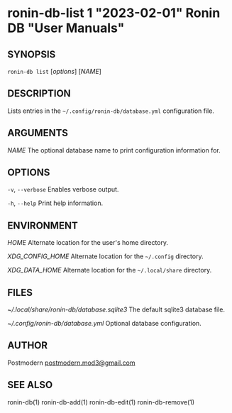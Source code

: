# ronin-db-list 1 "2023-02-01" Ronin DB "User Manuals"

## SYNOPSIS

`ronin-db list` [*options*] [*NAME*]

## DESCRIPTION

Lists entries in the `~/.config/ronin-db/database.yml` configuration file.

## ARGUMENTS

*NAME*
  The optional database name to print configuration information for.

## OPTIONS

`-v`, `--verbose`
  Enables verbose output.

`-h`, `--help`
  Print help information.

## ENVIRONMENT

*HOME*
  Alternate location for the user's home directory.

*XDG_CONFIG_HOME*
  Alternate location for the `~/.config` directory.

*XDG_DATA_HOME*
  Alternate location for the `~/.local/share` directory.

## FILES

*~/.local/share/ronin-db/database.sqlite3*
  The default sqlite3 database file.

*~/.config/ronin-db/database.yml*
  Optional database configuration.

## AUTHOR

Postmodern <postmodern.mod3@gmail.com>

## SEE ALSO

ronin-db(1) ronin-db-add(1) ronin-db-edit(1) ronin-db-remove(1)
